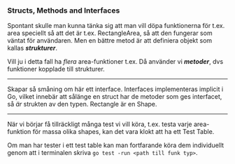 ### Structs, Methods and Interfaces

Spontant skulle man kunna tänka sig att man vill döpa funktionerna för t.ex. area speciellt så att det är t.ex. RectangleArea, så att den fungerar som väntat för användaren. Men en bättre metod är att definiera objekt som kallas ***strukturer***.

Vill ju i detta fall ha *flera* area-funktioner t.ex. Då använder vi ***metoder***, dvs funktioner kopplade till strukturer.

---

Skapar så småning om här ett interface. Interfaces implementeras implicit i Go, vilket innebär att sålänge en struct har de metoder som ges interfacet, så *är* strukten av den typen. Rectangle är en Shape.

---

När vi börjar få tillräckligt många test vi vill köra, t.ex. testa varje area-funktion för massa olika shapes, kan det vara klokt att ha ett Test Table.

Om man har tester i ett test table kan man fortfarande köra dem individuellt genom att i terminalen skriva `go test -run <path till funk typ>`.